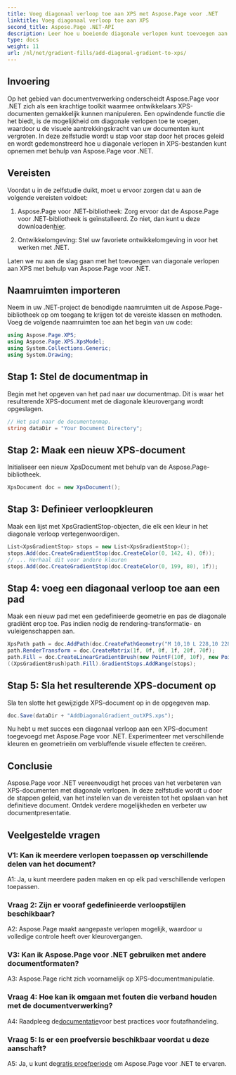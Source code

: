 ```yaml
---
title: Voeg diagonaal verloop toe aan XPS met Aspose.Page voor .NET
linktitle: Voeg diagonaal verloop toe aan XPS
second_title: Aspose.Page .NET-API
description: Leer hoe u boeiende diagonale verlopen kunt toevoegen aan XPS-documenten met Aspose.Page voor .NET. Verbeter uw visuele presentaties moeiteloos.
type: docs
weight: 11
url: /nl/net/gradient-fills/add-diagonal-gradient-to-xps/
---
```

## Invoering

Op het gebied van documentverwerking onderscheidt Aspose.Page voor .NET zich als een krachtige toolkit waarmee ontwikkelaars XPS-documenten gemakkelijk kunnen manipuleren. Een opwindende functie die het biedt, is de mogelijkheid om diagonale verlopen toe te voegen, waardoor u de visuele aantrekkingskracht van uw documenten kunt vergroten. In deze zelfstudie wordt u stap voor stap door het proces geleid en wordt gedemonstreerd hoe u diagonale verlopen in XPS-bestanden kunt opnemen met behulp van Aspose.Page voor .NET.

## Vereisten

Voordat u in de zelfstudie duikt, moet u ervoor zorgen dat u aan de volgende vereisten voldoet:

1.  Aspose.Page voor .NET-bibliotheek: Zorg ervoor dat de Aspose.Page voor .NET-bibliotheek is geïnstalleerd. Zo niet, dan kunt u deze downloaden[hier](https://releases.aspose.com/page/net/).

2. Ontwikkelomgeving: Stel uw favoriete ontwikkelomgeving in voor het werken met .NET.

Laten we nu aan de slag gaan met het toevoegen van diagonale verlopen aan XPS met behulp van Aspose.Page voor .NET.

## Naamruimten importeren

Neem in uw .NET-project de benodigde naamruimten uit de Aspose.Page-bibliotheek op om toegang te krijgen tot de vereiste klassen en methoden. Voeg de volgende naamruimten toe aan het begin van uw code:

```csharp
using Aspose.Page.XPS;
using Aspose.Page.XPS.XpsModel;
using System.Collections.Generic;
using System.Drawing;
```

## Stap 1: Stel de documentmap in

Begin met het opgeven van het pad naar uw documentmap. Dit is waar het resulterende XPS-document met de diagonale kleurovergang wordt opgeslagen.

```csharp
// Het pad naar de documentenmap.
string dataDir = "Your Document Directory";
```

## Stap 2: Maak een nieuw XPS-document

Initialiseer een nieuw XpsDocument met behulp van de Aspose.Page-bibliotheek.

```csharp
XpsDocument doc = new XpsDocument();
```

## Stap 3: Definieer verloopkleuren

Maak een lijst met XpsGradientStop-objecten, die elk een kleur in het diagonale verloop vertegenwoordigen.

```csharp
List<XpsGradientStop> stops = new List<XpsGradientStop>();
stops.Add(doc.CreateGradientStop(doc.CreateColor(0, 142, 4), 0f));
// ... Herhaal dit voor andere kleuren
stops.Add(doc.CreateGradientStop(doc.CreateColor(0, 199, 80), 1f));
```

## Stap 4: voeg een diagonaal verloop toe aan een pad

Maak een nieuw pad met een gedefinieerde geometrie en pas de diagonale gradiënt erop toe. Pas indien nodig de rendering-transformatie- en vuleigenschappen aan.

```csharp
XpsPath path = doc.AddPath(doc.CreatePathGeometry("M 10,10 L 228,10 228,100 10,100"));
path.RenderTransform = doc.CreateMatrix(1f, 0f, 0f, 1f, 20f, 70f);
path.Fill = doc.CreateLinearGradientBrush(new PointF(10f, 10f), new PointF(228f, 100f));
((XpsGradientBrush)path.Fill).GradientStops.AddRange(stops);
```

## Stap 5: Sla het resulterende XPS-document op

Sla ten slotte het gewijzigde XPS-document op in de opgegeven map.

```csharp
doc.Save(dataDir + "AddDiagonalGradient_outXPS.xps");
```

Nu hebt u met succes een diagonaal verloop aan een XPS-document toegevoegd met Aspose.Page voor .NET. Experimenteer met verschillende kleuren en geometrieën om verbluffende visuele effecten te creëren.

## Conclusie

Aspose.Page voor .NET vereenvoudigt het proces van het verbeteren van XPS-documenten met diagonale verlopen. In deze zelfstudie wordt u door de stappen geleid, van het instellen van de vereisten tot het opslaan van het definitieve document. Ontdek verdere mogelijkheden en verbeter uw documentpresentatie.

## Veelgestelde vragen

### V1: Kan ik meerdere verlopen toepassen op verschillende delen van het document?

A1: Ja, u kunt meerdere paden maken en op elk pad verschillende verlopen toepassen.

### Vraag 2: Zijn er vooraf gedefinieerde verloopstijlen beschikbaar?

A2: Aspose.Page maakt aangepaste verlopen mogelijk, waardoor u volledige controle heeft over kleurovergangen.

### V3: Kan ik Aspose.Page voor .NET gebruiken met andere documentformaten?

A3: Aspose.Page richt zich voornamelijk op XPS-documentmanipulatie.

### Vraag 4: Hoe kan ik omgaan met fouten die verband houden met de documentverwerking?

 A4: Raadpleeg de[documentatie](https://reference.aspose.com/page/net/)voor best practices voor foutafhandeling.

### Vraag 5: Is er een proefversie beschikbaar voordat u deze aanschaft?

 A5: Ja, u kunt de[gratis proefperiode](https://releases.aspose.com/) om Aspose.Page voor .NET te ervaren.